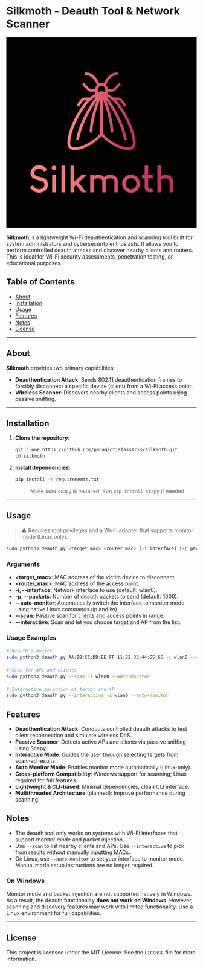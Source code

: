 # Silkmoth - Deauth Tool & Network Scanner

![Silkmoth Sniffer's Logo](logo.jpg)

**Silkmoth** is a lightweight Wi-Fi deauthentication and scanning tool built for system administrators and cybersecurity enthusiasts. It allows you to perform controlled deauth attacks and discover nearby clients and routers. This is ideal for Wi-Fi security assessments, penetration testing, or educational purposes.

## Table of Contents

- [About](#about)
- [Installation](#installation)
- [Usage](#usage)
- [Features](#features)
- [Notes](#notes)
- [License](#license)

---

## About

**Silkmoth** provides two primary capabilities:

- **Deauthentication Attack**: Sends 802.11 deauthentication frames to forcibly disconnect a specific device (client) from a Wi-Fi access point.
- **Wireless Scanner**: Discovers nearby clients and access points using passive sniffing.

---

## Installation

1. **Clone the repository**:
    ```bash
    git clone https://github.com/panagiotisfassaris/silkmoth.git
    cd silkmoth
    ```

2. **Install dependencies**:
    ```bash
    pip install -r requirements.txt
    ```

    > Make sure `scapy` is installed. Run `pip install scapy` if needed.

---

## Usage

> ⚠️ Requires root privileges and a Wi-Fi adapter that supports monitor mode (Linux only).

```bash
sudo python3 deauth.py <target_mac> <router_mac> [-i interface] [-p packet_count] [--auto-monitor] [--scan] [--interactive]
```

### Arguments
- **<target_mac>**: MAC address of the victim device to disconnect.
- **<router_mac>**: MAC address of the access point.
- **-i, --interface**: Network interface to use (default: wlan0).
- **-p, --packets**: Number of deauth packets to send (default: 1000).
- **--auto-monitor**: Automatically switch the interface to monitor mode using native Linux commands (ip and iw).
- **--scan**: Passive scan for clients and access points in range.
- **--interactive**: Scan and let you choose target and AP from the list.

### Usage Examples

```bash
# Deauth a device
sudo python3 deauth.py AA:BB:CC:DD:EE:FF 11:22:33:44:55:66 -i wlan0 --auto-monitor -p 500

# Scan for APs and clients
sudo python3 deauth.py --scan -i wlan0 --auto-monitor

# Interactive selection of target and AP
sudo python3 deauth.py --interactive -i wlan0 --auto-monitor
```

## Features

- **Deauthentication Attack**: Conducts controlled deauth attacks to test client reconnection and simulate wireless DoS.
- **Passive Scanner**: Detects active APs and clients via passive sniffing using Scapy.
- **Interactive Mode**: Guides the user through selecting targets from scanned results.
- **Auto Monitor Mode**: Enables monitor mode automatically (Linux-only).
- **Cross-platform Compatibility**: Windows support for scanning; Linux required for full features.
- **Lightweight & CLI-based**: Minimal dependencies, clean CLI interface.
- **Multithreaded Architecture** (planned): Improve performance during scanning.

## Notes

- The deauth tool only works on systems with Wi-Fi interfaces that support monitor mode and packet injection.
- Use `--scan` to list nearby clients and APs. Use `--interactive` to pick from results without manually inputting MACs.
- On Linux, use `--auto-monitor` to set your interface to monitor mode. Manual mode setup instructions are no longer required.

### On Windows

Monitor mode and packet injection are not supported natively in Windows. As a result, the deauth functionality **does not work on Windows**. However, scanning and discovery features may work with limited functionality. Use a Linux environment for full capabilities.

---

## License

This project is licensed under the MIT License. See the `LICENSE` file for more information.
